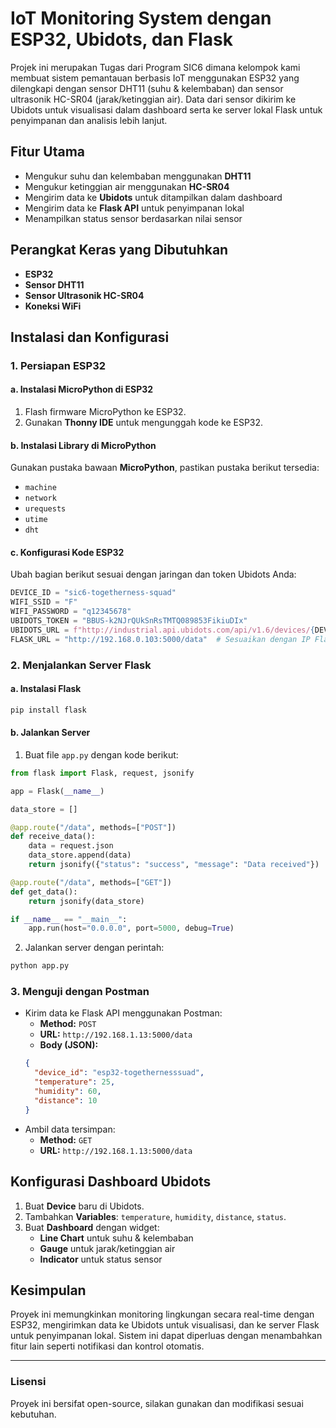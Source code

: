 # IoT Monitoring System dengan ESP32, Ubidots, dan Flask

Projek ini merupakan Tugas dari Program SIC6 dimana kelompok kami membuat sistem pemantauan berbasis IoT menggunakan ESP32 yang dilengkapi dengan sensor DHT11 (suhu & kelembaban) dan sensor ultrasonik HC-SR04 (jarak/ketinggian air). Data dari sensor dikirim ke Ubidots untuk visualisasi dalam dashboard serta ke server lokal Flask untuk penyimpanan dan analisis lebih lanjut.

## Fitur Utama
- Mengukur suhu dan kelembaban menggunakan **DHT11**
- Mengukur ketinggian air menggunakan **HC-SR04**
- Mengirim data ke **Ubidots** untuk ditampilkan dalam dashboard
- Mengirim data ke **Flask API** untuk penyimpanan lokal
- Menampilkan status sensor berdasarkan nilai sensor

## Perangkat Keras yang Dibutuhkan
- **ESP32**
- **Sensor DHT11**
- **Sensor Ultrasonik HC-SR04**
- **Koneksi WiFi**

## Instalasi dan Konfigurasi

### 1. Persiapan ESP32
#### a. Instalasi MicroPython di ESP32
1. Flash firmware MicroPython ke ESP32.
2. Gunakan **Thonny IDE** untuk mengunggah kode ke ESP32.

#### b. Instalasi Library di MicroPython
Gunakan pustaka bawaan **MicroPython**, pastikan pustaka berikut tersedia:
- `machine`
- `network`
- `urequests`
- `utime`
- `dht`

#### c. Konfigurasi Kode ESP32
Ubah bagian berikut sesuai dengan jaringan dan token Ubidots Anda:
```python
DEVICE_ID = "sic6-togetherness-squad"
WIFI_SSID = "F"
WIFI_PASSWORD = "q12345678"
UBIDOTS_TOKEN = "BBUS-k2NJrQUkSnRsTMTQ089853FikiuDIx"
UBIDOTS_URL = f"http://industrial.api.ubidots.com/api/v1.6/devices/{DEVICE_ID}"
FLASK_URL = "http://192.168.0.103:5000/data"  # Sesuaikan dengan IP Flask Anda
```

### 2. Menjalankan Server Flask
#### a. Instalasi Flask
```bash
pip install flask
```
#### b. Jalankan Server
1. Buat file `app.py` dengan kode berikut:
```python
from flask import Flask, request, jsonify

app = Flask(__name__)

data_store = []

@app.route("/data", methods=["POST"])
def receive_data():
    data = request.json
    data_store.append(data)
    return jsonify({"status": "success", "message": "Data received"})

@app.route("/data", methods=["GET"])
def get_data():
    return jsonify(data_store)

if __name__ == "__main__":
    app.run(host="0.0.0.0", port=5000, debug=True)
```
2. Jalankan server dengan perintah:
```bash
python app.py
```

### 3. Menguji dengan Postman
- Kirim data ke Flask API menggunakan Postman:
  - **Method:** `POST`
  - **URL:** `http://192.168.1.13:5000/data`
  - **Body (JSON):**
  ```json
  {
    "device_id": "esp32-togethernesssuad",
    "temperature": 25,
    "humidity": 60,
    "distance": 10
  }
  ```
- Ambil data tersimpan:
  - **Method:** `GET`
  - **URL:** `http://192.168.1.13:5000/data`

## Konfigurasi Dashboard Ubidots
1. Buat **Device** baru di Ubidots.
2. Tambahkan **Variables**: `temperature`, `humidity`, `distance`, `status`.
3. Buat **Dashboard** dengan widget:
   - **Line Chart** untuk suhu & kelembaban
   - **Gauge** untuk jarak/ketinggian air
   - **Indicator** untuk status sensor

## Kesimpulan
Proyek ini memungkinkan monitoring lingkungan secara real-time dengan ESP32, mengirimkan data ke Ubidots untuk visualisasi, dan ke server Flask untuk penyimpanan lokal. Sistem ini dapat diperluas dengan menambahkan fitur lain seperti notifikasi dan kontrol otomatis.

---
### Lisensi
Proyek ini bersifat open-source, silakan gunakan dan modifikasi sesuai kebutuhan.

